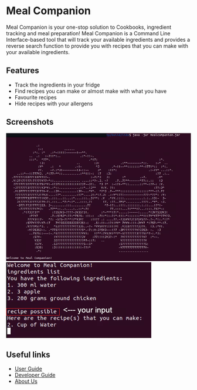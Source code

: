 # Meal Companion  

Meal Companion is your one-stop solution to Cookbooks, ingredient tracking and meal preparation! Meal Companion is a Command Line Interface-based tool that will track your available ingredients and provides a reverse search function to provide you with recipes that you can make with your available ingredients. 

## Features

- Track the ingredients in your fridge
- Find recipes you can make or almost make with what you have
- Favourite recipes
- Hide recipes with your allergens

## Screenshots

![images/startup2.png](images/startup2.png)
![images/recipepossible2.png](images/recipepossible2.png)

## Useful links
* [User Guide](UserGuide.md)
* [Developer Guide](DeveloperGuide.md)
* [About Us](AboutUs.md)
